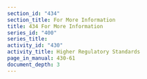 ```yaml
---
section_id: "434"
section_title: For More Information
title: 434 For More Information
series_id: "400"
series_title: 
activity_id: "430"
activity_title: Higher Regulatory Standards
page_in_manual: 430-61
document_depth: 3
---
```

